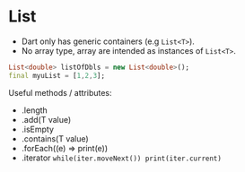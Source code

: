 # List 
- Dart only has generic containers (e.g ```List<T>```).
- No array type, array are intended as instances of ```List<T>```.

```dart
List<double> listOfDbls = new List<double>();
final myuList = [1,2,3];
```

Useful methods / attributes:
- .length
- .add(T value)
- .isEmpty
- .contains(T value)
- .forEach((e) => print(e))
- .iterator ```while(iter.moveNext()) print(iter.current)```